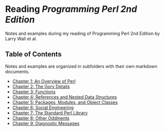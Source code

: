 # Reading *Programming Perl 2nd Edition*
Notes and examples during my reading of Programming Perl 2nd Edition by Larry Wall et al.

## Table of Contents
Notes and examples are organized in subfolders with their own markdown documents.
- [Chapter 1: An Overview of Perl](https://github.com/meowFlute/programming_perl_2e/tree/main/chapter_1)
- [Chapter 2: The Gory Details](https://github.com/meowFlute/programming_perl_2e/tree/main/chapter_2)
- [Chapter 3: Functions](https://github.com/meowFlute/programming_perl_2e/tree/main/chapter_3)
- [Chapter 4: References and Nested Data Structures](https://github.com/meowFlute/programming_perl_2e/tree/main/chapter_4)
- [Chapter 5: Packages, Modules, and Object Classes](https://github.com/meowFlute/programming_perl_2e/tree/main/chapter_5)
- [Chapter 6: Social Engineering](https://github.com/meowFlute/programming_perl_2e/tree/main/chapter_6)
- [Chapter 7: The Standard Perl Library](https://github.com/meowFlute/programming_perl_2e/tree/main/chapter_7)
- [Chapter 8: Other Oddments](https://github.com/meowFlute/programming_perl_2e/tree/main/chapter_8)
- [Chapter 9: Diagnostic Messages](https://github.com/meowFlute/programming_perl_2e/tree/main/chapter_9)
